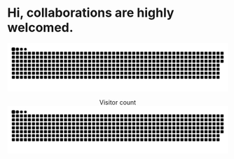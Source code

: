 # Hi, collaborations are highly welcomed.

<a href=#><img src="contributions.svg"></a>
<p align="center"> 
  Visitor count<br>
  <img src="https://github.com/Markin-Wang/Markin-Wang/blob/output/github-contribution-grid-snake.svg" />
</p>
